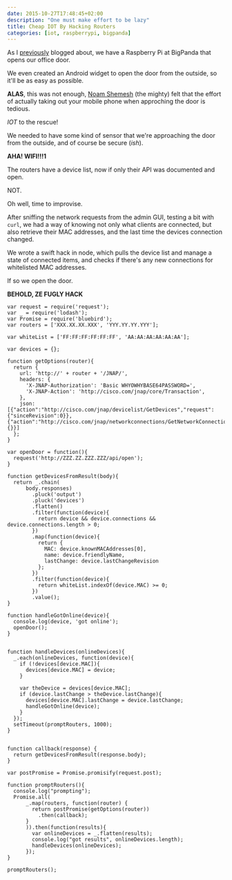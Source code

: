 ```yaml
---
date: 2015-10-27T17:48:45+02:00
description: "One must make effort to be lazy"
title: Cheap IOT By Hacking Routers
categories: [iot, raspberrypi, bigpanda]
---
```


As I [previously](/2015/03/05/raspberry-pi-powered-door) blogged about, we have a Raspberry Pi at BigPanda that opens our office door.

We even created an Android widget to open the door from the outside, so it'll be as easy as possible.

**ALAS**, this was not enough, [Noam Shemesh](http://noamsh.com/) (the mighty) felt that the effort of actually taking out your mobile phone when approching the door is tedious.

*IOT* to the rescue!

We needed to have some kind of sensor that we're approaching the door from the outside, and of course be secure (*ish*).

**AHA! WIFI!!!1**

The routers have a device list, now if only their API was documented and open.

NOT.

Oh well, time to improvise.

After sniffing the network requests from the admin GUI, testing a bit with `curl`, we had a way of knowing not only what clients are connected, but also retrieve their MAC addresses, and the last time the devices connection changed.

We wrote a swift hack in node, which pulls the device list and manage a state of connected items, and checks if there's any new connections for whitelisted MAC addresses. 

If so we open the door.

**BEHOLD, ZE FUGLY HACK**

```
var request = require('request');
var _ = require('lodash');
var Promise = require('bluebird');
var routers = ['XXX.XX.XX.XXX', 'YYY.YY.YY.YYY'];

var whiteList = ['FF:FF:FF:FF:FF:FF', 'AA:AA:AA:AA:AA:AA'];

var devices = {};

function getOptions(router){
  return {
    url: 'http://' + router + '/JNAP/',
    headers: {
      'X-JNAP-Authorization': 'Basic WHYOWHYBASE64PASSWORD=',
      'X-JNAP-Action': 'http://cisco.com/jnap/core/Transaction',
    },
    json: [{"action":"http://cisco.com/jnap/devicelist/GetDevices","request":{"sinceRevision":0}},{"action":"http://cisco.com/jnap/networkconnections/GetNetworkConnections","request":{}}]
  };
}

var openDoor = function(){
  request('http://ZZZ.ZZ.ZZZ.ZZZ/api/open');
}

function getDevicesFromResult(body){
  return _.chain(
      body.responses)
        .pluck('output')
        .pluck('devices')
        .flatten()
        .filter(function(device){
          return device && device.connections && device.connections.length > 0;
        })
        .map(function(device){
          return {
            MAC: device.knownMACAddresses[0],
            name: device.friendlyName,
            lastChange: device.lastChangeRevision
          };
        })
        .filter(function(device){
          return whiteList.indexOf(device.MAC) >= 0;
        })
        .value();
}

function handleGotOnline(device){
  console.log(device, 'got online');
  openDoor();
}


function handleDevices(onlineDevices){
  _.each(onlineDevices, function(device){
    if (!devices[device.MAC]){
      devices[device.MAC] = device;
    }

    var theDevice = devices[device.MAC];
    if (device.lastChange > theDevice.lastChange){
      devices[device.MAC].lastChange = device.lastChange;
      handleGotOnline(device);
    }
  });
  setTimeout(promptRouters, 1000);
}


function callback(response) {
  return getDevicesFromResult(response.body);
}

var postPromise = Promise.promisify(request.post);

function promptRouters(){
  console.log("prompting");
  Promise.all(
      _.map(routers, function(router) {
        return postPromise(getOptions(router))
          .then(callback);
      }
      )).then(function(results){
        var onlineDevices = _.flatten(results);
        console.log("got results", onlineDevices.length);
        handleDevices(onlineDevices);
      });
}

promptRouters();
```
